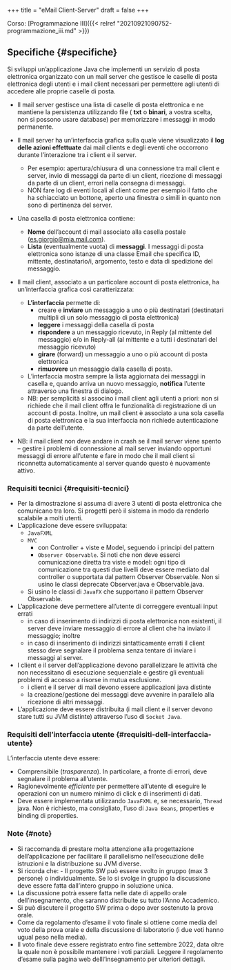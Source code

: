 +++
title = "eMail Client-Server"
draft = false
+++

Corso: [Programmazione III]({{< relref "20210921090752-programmazione_iii.md" >}})


## Specifiche {#specifiche}

Si sviluppi un’applicazione Java che implementi un servizio di posta elettronica organizzato con un mail server che gestisce le caselle di posta elettronica degli utenti e i mail client necessari per permettere agli utenti di accedere alle proprie caselle di posta.

-   Il mail server gestisce una lista di caselle di posta elettronica e ne mantiene la persistenza utilizzando file ( **txt** o **binari**, a vostra scelta, non si possono usare database) per memorizzare i messaggi in modo permanente.
-   Il mail server ha un’interfaccia grafica sulla quale viene visualizzato il **log delle azioni effettuate** dai mail clients e degli eventi che occorrono durante l’interazione tra i client e il server.
    -   Per esempio: apertura/chiusura di una connessione tra mail client e server, invio di messaggi da parte di un client, ricezione di messaggi da parte di un client, errori nella consegna di messaggi.
    -   <span class="underline">NON fare log di eventi locali al client</span> come per esempio il fatto che ha schiacciato un bottone, aperto una finestra o simili in quanto non sono di pertinenza del server.

-   Una casella di posta elettronica contiene:
    -   **Nome** dell’account di mail associato alla casella postale (es.giorgio@mia.mail.com).
    -   **Lista** (eventualmente vuota) di **messaggi**. I messaggi di posta elettronica sono istanze di una classe Email che specifica ID, mittente, destinatario/i, argomento, testo e data di spedizione del messaggio.

-   Il mail client, associato a un particolare account di posta elettronica, ha un’interfaccia grafica così caratterizzata:
    -   **L’interfaccia** permette di:
        -   creare e **inviare** un messaggio a uno o più destinatari (destinatari multipli di un solo messaggio di posta elettronica)
        -   **leggere** i messaggi della casella di posta
        -   **rispondere** a un messaggio ricevuto, in Reply (al mittente del messaggio) e/o in Reply-all (al mittente e a tutti i destinatari del messaggio ricevuto)
        -   **girare** (forward) un messaggio a uno o più account di posta elettronica
        -   **rimuovere** un messaggio dalla casella di posta.
    -   L’interfaccia mostra sempre la lista aggiornata dei messaggi in casella e, quando arriva un nuovo messaggio, **notifica** l’utente attraverso una finestra di dialogo.
    -   NB: per semplicità <span class="underline">si associno i mail client agli utenti a priori</span>: non si richiede che il mail client offra le funzionalità di registrazione di un account di posta. Inoltre, un mail client è associato a una sola casella di posta elettronica e la sua interfaccia non richiede autenticazione da parte dell’utente.

-   NB: il mail client non deve andare in crash se il mail server viene spento – <span class="underline">gestire i problemi di connessione al mail server inviando opportuni messaggi di errore</span> all’utente e fare in modo che il mail client <span class="underline">si riconnetta automaticamente al server</span> quando questo è nuovamente attivo.


### Requisiti tecnici {#requisiti-tecnici}

-   Per la dimostrazione si assuma di avere 3 utenti di posta elettronica che comunicano tra loro. Si progetti però il sistema in modo da renderlo scalabile a molti utenti.
-   L’applicazione deve essere sviluppata:
    -   `JavaFXML`
    -   `MVC`
        -   con Controller + viste e Model, seguendo i principi del pattern
        -   `Observer Observable`. Si noti che non deve esserci comunicazione diretta tra viste e model: ogni tipo di comunicazione tra questi due livelli deve essere mediato dal controller o supportata dal pattern Observer Observable. Non si usino le classi deprecate Observer.java e Observable.java.
    -   Si usino le classi di `JavaFX` che supportano il pattern Observer Observable.
-   L’applicazione deve permettere all’utente di correggere eventuali input errati
    -   in caso di inserimento di indirizzi di posta elettronica non esistenti, il server deve inviare messaggio di errore al client che ha inviato il messaggio; inoltre
    -   in caso di inserimento di indirizzi sintatticamente errati il client stesso deve segnalare il problema senza tentare di inviare i messaggi al server.
-   I client e il server dell’applicazione devono <span class="underline">parallelizzare le attività che non necessitano di esecuzione sequenziale</span> e gestire gli eventuali problemi di accesso a risorse in mutua esclusione.
    -   i client e il server di mail devono essere applicazioni java distinte
    -   la creazione/gestione dei messaggi deve avvenire in parallelo alla ricezione di altri messaggi.
-   L’applicazione deve essere <span class="underline">distribuita</span> (i mail client e il server devono stare tutti su JVM distinte) attraverso l’uso di `Socket Java`.


### Requisiti dell’interfaccia utente {#requisiti-dell-interfaccia-utente}

L’interfaccia utente deve essere:

-   Comprensibile (_trasparenza_). In particolare, a fronte di errori, deve segnalare il problema all’utente.
-   Ragionevolmente _efficiente_ per permettere all’utente di eseguire le operazioni con un numero minimo di click e di inserimenti di dati.
-   Deve essere implementata utilizzando `JavaFXML` e, se necessario, `Thread` java. Non è richiesto, ma consigliato, l’uso di `Java Beans`, properties e binding di properties.


### Note {#note}

-   Si raccomanda di prestare molta attenzione alla progettazione dell’applicazione per facilitare il parallelismo nell’esecuzione delle istruzioni e la distribuzione su JVM diverse.
-   Si ricorda che: - Il progetto SW può essere svolto in gruppo (max 3 persone) o individualmente. Se lo si svolge in gruppo la discussione deve essere fatta dall’intero gruppo in soluzione unica.
-   La discussione potrà essere fatta nelle date di appello orale dell’insegnamento, che saranno distribuite su tutto l’Anno Accademico.
-   Si può discutere il progetto SW prima o dopo aver sostenuto la prova orale.
-   Come da regolamento d’esame il voto finale si ottiene come media del voto della prova orale e della discussione di laboratorio (i due voti hanno ugual peso nella media).
-   Il voto finale deve essere registrato entro fine settembre 2022, data oltre la quale non è possibile mantenere i voti parziali. Leggere il regolamento d’esame sulla pagina web delll’insegnamento per ulteriori dettagli.

